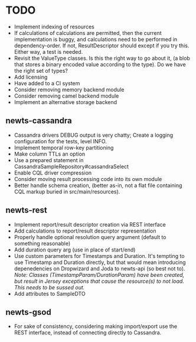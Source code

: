 TODO
====

 * Implement indexing of resources
 * If calculations of calculations are permitted, then the current implementation
   is buggy, and calculations need to be performed in dependency-order.  If not,
   ResultDescriptor should except if you try this.  Either way, a test is needed.
 * Revisit the ValueType classes.  Is this the right way to go about it, (a blob
   that stores a binary encoded value according to the type).  Do we have the
   right set of types?
 * Add licensing
 * Have added to a CI system
 * Consider removing memory backend module
 * Consider removing camel backend module
 * Implement an alternative storage backend

newts-cassandra
---------------
 * Cassandra drivers DEBUG output is very chatty; Create a logging
   configuration for the tests, level INFO.
 * Implement temporal row-key partitioning
 * Make column TTLs an option
 * Use a prepared statement in CassandraSampleRepository#cassandraSelect
 * Enable CQL driver compression
 * Consider moving result processing code into its own module
 * Better handle schema creation, (better as-in, not a flat file containing
   CQL markup buried in src/main/resources).

newts-rest
----------
 * Implement report/result descriptor creation via REST interface
 * Add calculations to report/result descriptor representation
 * Properly handle optional resolution query argument (default to something
   reasonable)
 * Add duration query arg (use in place of start/end)
 * Use custom parameters for Timestamps and Duration.  It's tempting to use
   Timestamp and Duration directly, but that would mean introducing
   depenedencies on Dropwizard and Joda to newts-api (so best not to).
   *Note: Classes (TimestampParam/DurationParam) have been created, but result
   in Jersey exceptions that cause the resource(s) to not load.  This needs to
   be sussed out.*
 * Add attributes to SampleDTO

newts-gsod
----------
 * For sake of consistency, considering making import/export use the REST
   interface, instead of connecting directly to Cassandra.